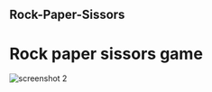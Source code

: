 ## Rock-Paper-Sissors
# Rock paper sissors game


![screenshot 2](https://user-images.githubusercontent.com/47817448/53546941-ababd400-3b53-11e9-8acc-e1290e217616.png)
